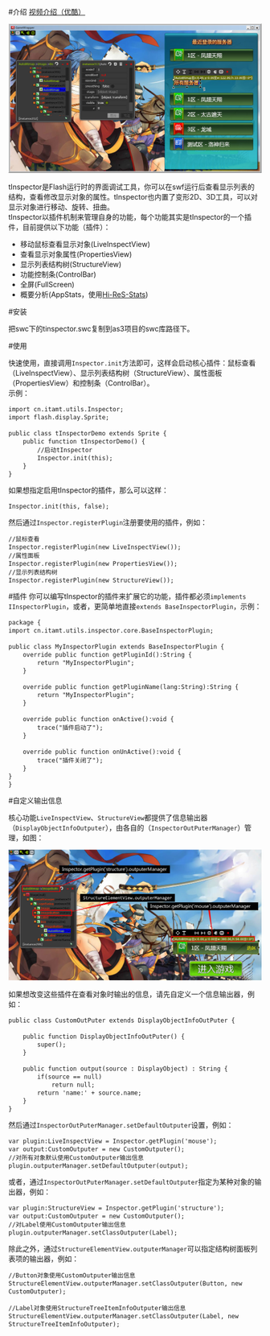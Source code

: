 #介绍
[视频介绍（优酷）](http://v.youku.com/v_show/id_XMTg0NTc0MTc2.html)

![img](doc/intro.jpg)

tInspector是Flash运行时的界面调试工具，你可以在swf运行后查看显示列表的结构，查看修改显示对象的属性。tInspector也内置了变形2D、3D工具，可以对显示对象进行移动、旋转、扭曲。<br>
tInspector以插件机制来管理自身的功能，每个功能其实是tInspector的一个插件，目前提供以下功能（插件）：

- 移动鼠标查看显示对象(LiveInspectView)
- 查看显示对象属性(PropertiesView)
- 显示列表结构树(StructureView)
- 功能控制条(ControlBar)
- 全屏(FullScreen)
- 概要分析(AppStats，使用[Hi-ReS-Stats](https://github.com/mrdoob/Hi-ReS-Stats))

#安装

把swc下的tinspector.swc复制到as3项目的swc库路径下。

#使用

快速使用，直接调用`Inspector.init`方法即可，这样会启动核心插件：鼠标查看（LiveInspectView）、显示列表结构树（StructureView）、属性面板（PropertiesView）和控制条（ControlBar）。<br>
示例：

    import cn.itamt.utils.Inspector;
    import flash.display.Sprite;

    public class tInspectorDemo extends Sprite {
        public function tInspectorDemo() {
            //启动tInspector
            Inspector.init(this);
        }
    }
如果想指定启用tInspector的插件，那么可以这样：

    Inspector.init(this, false);
然后通过`Inspector.registerPlugin`注册要使用的插件，例如：

    //鼠标查看
    Inspector.registerPlugin(new LiveInspectView());
    //属性面板
    Inspector.registerPlugin(new PropertiesView());
    //显示列表结构树
    Inspector.registerPlugin(new StructureView());

#插件
你可以编写tInspector的插件来扩展它的功能，插件都必须`implements IInspectorPlugin`，或者，更简单地直接`extends BaseInspectorPlugin`，示例：

    package {
    import cn.itamt.utils.inspector.core.BaseInspectorPlugin;

    public class MyInspectorPlugin extends BaseInspectorPlugin {
        override public function getPluginId():String {
            return "MyInspectorPlugin";
        }

        override public function getPluginName(lang:String):String {
            return "MyInspectorPlugin";
        }

        override public function onActive():void {
            trace("插件启动了");
        }

        override public function onUnActive():void {
            trace("插件关闭了");
        }
    }
    }

#自定义输出信息

核心功能`LiveInspectView`、`StructureView`都提供了信息输出器（`DisplayObjectInfoOutputer`），由各自的（`InspectorOutPuterManager`）管理，如图：

![显示对象信息输出](doc/outputerManager.jpg)

如果想改变这些插件在查看对象时输出的信息，请先自定义一个信息输出器，例如：

	public class CustomOutPuter extends DisplayObjectInfoOutPuter {

		public function DisplayObjectInfoOutPuter() {
			super();
		}

		public function output(source : DisplayObject) : String {
			if(source == null)
				return null;
			return 'name:' + source.name;
		}
	}


然后通过`InspectorOutPuterManager.setDefaultOutputer`设置，例如：

    var plugin:LiveInspectView = Inspector.getPlugin('mouse');
    var output:CustomOutputer = new CustomOutputer();
    //对所有对象默认使用CustomOutputer输出信息
    plugin.outputerManager.setDefaultOutputer(output);

或者，通过`InspectorOutPuterManager.setDefaultOutputer`指定为某种对象的输出器，例如：

    var plugin:StructureView = Inspector.getPlugin('structure');
    var output:CustomOutputer = new CustomOutputer();
    //对Label使用CustomOutputer输出信息
    plugin.outputerManager.setClassOutputer(Label);

除此之外，通过`StructureElementView.outputerManager`可以指定结构树面板列表项的输出器，例如：

    //Button对象使用CustomOutputer输出信息
    StructureElementView.outputerManager.setClassOutputer(Button, new CustomOutputer);

    //Label对象使用StructureTreeItemInfoOutputer输出信息
    StructureElementView.outputerManager.setClassOutputer(Label, new StructureTreeItemInfoOutputer);
